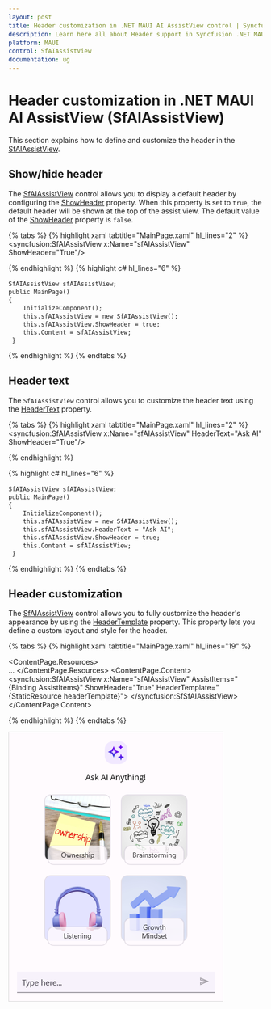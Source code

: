 ```yaml
---
layout: post
title: Header customization in .NET MAUI AI AssistView control | Syncfusion
description: Learn here all about Header support in Syncfusion .NET MAUI AI AssistView (SfAIAssistView) control and more.
platform: MAUI
control: SfAIAssistView
documentation: ug
---
```


# Header customization in .NET MAUI AI AssistView (SfAIAssistView)

This section explains how to define and customize the header in the [SfAIAssistView](https://help.syncfusion.com/cr/maui/Syncfusion.Maui.AIAssistView.html).

## Show/hide header

The [SfAIAssistView](https://help.syncfusion.com/cr/maui/Syncfusion.Maui.AIAssistView.html) control allows you to display a default header by configuring the [ShowHeader](https://help.syncfusion.com/cr/maui/Syncfusion.Maui.AIAssistView.SfAIAssistView.html#Syncfusion_Maui_AIAssistView_SfAIAssistView_ShowHeader) property. When this property is set to `true`, the default header will be shown at the top of the assist view. The default value of the [ShowHeader](https://help.syncfusion.com/cr/maui/Syncfusion.Maui.AIAssistView.SfAIAssistView.html#Syncfusion_Maui_AIAssistView_SfAIAssistView_ShowHeader) property is `false`.

{% tabs %}
{% highlight xaml tabtitle="MainPage.xaml" hl_lines="2" %}
         <syncfusion:SfAIAssistView x:Name="sfAIAssistView"
                                    ShowHeader="True"/>  

{% endhighlight %} 
{% highlight c# hl_lines="6" %} 

    SfAIAssistView sfAIAssistView; 
    public MainPage() 
    { 
        InitializeComponent(); 
        this.sfAIAssistView = new SfAIAssistView();
        this.sfAIAssistView.ShowHeader = true;
        this.Content = sfAIAssistView; 
     } 

{% endhighlight %}
{% endtabs %}


## Header text

The `SfAIAssistView` control allows you to customize the header text using the [HeaderText](https://help.syncfusion.com/cr/maui/Syncfusion.Maui.AIAssistView.SfAIAssistView.html#Syncfusion_Maui_AIAssistView_SfAIAssistView_HeaderText) property.

{% tabs %}
{% highlight xaml tabtitle="MainPage.xaml" hl_lines="2" %}
         <syncfusion:SfAIAssistView x:Name="sfAIAssistView"
                                    HeaderText="Ask AI"
                                    ShowHeader="True"/>  

{% endhighlight %} 

{% highlight c# hl_lines="6" %} 

    SfAIAssistView sfAIAssistView; 
    public MainPage() 
    { 
        InitializeComponent(); 
        this.sfAIAssistView = new SfAIAssistView();
        this.sfAIAssistView.HeaderText = "Ask AI";
        this.sfAIAssistView.ShowHeader = true;
        this.Content = sfAIAssistView; 
     } 

{% endhighlight %}
{% endtabs %}

## Header customization

The [SfAIAssistView](https://help.syncfusion.com/cr/maui/Syncfusion.Maui.AIAssistView.html) control allows you to fully customize the header's appearance by using the [HeaderTemplate](https://help.syncfusion.com/cr/maui/Syncfusion.Maui.AIAssistView.SfAIAssistView.html#Syncfusion_Maui_AIAssistView_SfAIAssistView_HeaderTemplate) property. This property lets you define a custom layout and style for the header.

{% tabs %}
{% highlight xaml tabtitle="MainPage.xaml" hl_lines="19" %}

 <ContentPage.Resources>
        <ResourceDictionary>
            <DataTemplate x:Key="headerTemplate">
                <Grid RowDefinitions="45,30,Auto" RowSpacing="10" Padding="0,18,0,0">
                    <Image  Source="aiassistview.png" HorizontalOptions="Center"/>                 
                    <Label Padding="0,5,0,0" Text="Ask AI Anything!" HorizontalOptions="Center" Grid.Row="1" FontSize="16"/>
                    <FlexLayout x:Name="headerlayout"
                                BindableLayout.ItemsSource="{Binding HeaderInfoCollection}">
                        ...
                    </FlexLayout>
                </Grid>
            </DataTemplate>
        </ResourceDictionary>
    </ContentPage.Resources>
<ContentPage.Content>
      <syncfusion:SfAIAssistView x:Name="sfAIAssistView"
                                 AssistItems="{Binding AssistItems}"
                                 ShowHeader="True"
                                 HeaderTemplate="{StaticResource headerTemplate}">
      </syncfusion:SfSfAIAssistView>
</ContentPage.Content>

{% endhighlight %}
{% endtabs %}

![Header View customization in .NET MAUI AI AssistView](Images/maui-aiassistview-header-customization.png)

